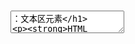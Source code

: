 # <textarea>：文本区元素

**HTML `<textarea>` 元素**表示一个多行纯文本编辑控件，当你希望用户输入一段相当长的、不限格式的文本，例如评论或反馈表单中的一段意见时，这很有用。

## [尝试一下](https://developer.mozilla.org/zh-CN/docs/Web/HTML/Element/textarea#尝试一下)

<iframe class="interactive is-tabbed-standard-height" height="200" src="https://interactive-examples.mdn.mozilla.net/pages/tabbed/textarea.html" title="MDN Web Docs Interactive Example" loading="lazy" data-readystate="complete" style="box-sizing: border-box; border: none; max-width: 100%; width: 765.719px; background-color: var(--background-secondary); border-radius: var(--elem-radius); color: var(--text-primary); height: 421px; margin: 1rem 0px; padding: 0px;"></iframe>

上述例子展示了 `<textarea>` 的几个特点：

-   为了提高无障碍（accessibility），用于将 `<textarea>`与一个 [``](https://developer.mozilla.org/zh-CN/docs/Web/HTML/Element/label) 关联的 `id` 属性。
-   `name` 属性，用于设置随表单一同提交到服务器的相关数据的名字。
-   `rows` 和 `cols` 属性，用于声明 `<textarea>` 的精确尺寸。这对于一致性非常有帮助，因为不同浏览器的默认值常常不一样。
-   位于开始标签和闭合标签之间的默认内容。`<textarea>` 不支持 `value` 属性。

`<textarea>` 还可以使用 `<input>` 中的一些常见属性，如`autocomplete`, `autofocus`, `disabled`, `placeholder`, `readonly`, 和 `required`。

## [属性](https://developer.mozilla.org/zh-CN/docs/Web/HTML/Element/textarea#属性)

这个元素包含了[全局属性 (en-US)](https://developer.mozilla.org/en-US/docs/Web/HTML/Global_attributes)。

-   [`autocapitalize`](https://developer.mozilla.org/zh-CN/docs/Web/HTML/Element/textarea#autocapitalize) 非标准

    iOS 的非标准属性（运行在 iOS 上的 Safari、Firefox、Chrome 都支持），文本是否自动首字母大写。在 iOS5 和之后的版本上有效。可能的值为：`none`: 禁用首字母大写。`sentences`: 句子的首字母大写。`words`: 单词或者字母的首字母大写。`characters`: 全部字母大写。`on`: 已弃用 自 iOS 5 废弃。`off`: 已弃用 自 iOS 5 废弃。

-   [`autocomplete`](https://developer.mozilla.org/zh-CN/docs/Web/HTML/Element/textarea#autocomplete)

    是否使用浏览器的记忆功能自动填充文本。可能的值有：`off`: 不使用浏览器的记忆自动填充，使用者必须输入他们想要输入的所有内容。或者网页提供了自己的自动填充方法。`on`: 浏览器根据用户之前输入的内容或者习惯，在用户输入的时候给出相应输入提示。如果不指明**autocomplete**属性，浏览器会从父级的表单元素上解析是不是开启这个属性。表单元素可以是 `textarea` 元素的父级[``](https://developer.mozilla.org/zh-CN/docs/Web/HTML/Element/form)或者 `textarea`有跟表单相同的 id（参见下面的 form 属性）。更多请查看[``](https://developer.mozilla.org/zh-CN/docs/Web/HTML/Element/form)的[`autocomplete`](https://developer.mozilla.org/zh-CN/docs/Web/HTML/Element/form#autocomplete) 属性。

-   [`autofocus`](https://developer.mozilla.org/zh-CN/docs/Web/HTML/Element/textarea#autofocus)

    页面加载完毕之后是否自动给本元素添加焦点。只有跟表格关联的才能使本属性生效。

-   [`cols`](https://developer.mozilla.org/zh-CN/docs/Web/HTML/Element/textarea#cols)

    文本域的可视宽度。必须为正数，默认为 20 (HTML5)。

-   [`disabled`](https://developer.mozilla.org/zh-CN/docs/Web/HTML/Element/textarea#disabled)

    禁用文本域。默认为 false。如果未指定，也可以从父级上如[``](https://developer.mozilla.org/zh-CN/docs/Web/HTML/Element/fieldset)继承而来。

-   [`form`](https://developer.mozilla.org/zh-CN/docs/Web/HTML/Element/textarea#form)

    指定跟自身相关联的表单。值必须为本文档内的表单的 ID，如果未指定，就是跟当前所在的表单元素相关联。这就允许你在文档的任意地方放置文本域元素。

-   [`maxlength`](https://developer.mozilla.org/zh-CN/docs/Web/HTML/Element/textarea#maxlength)

    允许用户输入的最大字符长度 (Unicode) 。未指定表示无限长度。

-   [`minlength`](https://developer.mozilla.org/zh-CN/docs/Web/HTML/Element/textarea#minlength)

    允许用户输入的最小字符长度 (Unicode)

-   [`name`](https://developer.mozilla.org/zh-CN/docs/Web/HTML/Element/textarea#name)

    元素的名称。

-   [`placeholder`](https://developer.mozilla.org/zh-CN/docs/Web/HTML/Element/textarea#placeholder)

    向用户提示可以在控件中输入的内容。在渲染提示时，占位符文本中的回车符 (\r) 或换行符 (\n) 一定会被作为行断（换行）处理。**备注：** Placeholders should only be used to show an example of the type of data that should be entered into a form; they are *not* a substitute for a proper [``](https://developer.mozilla.org/zh-CN/docs/Web/HTML/Element/label) element tied to the input. See [`` labels](https://developer.mozilla.org/zh-CN/docs/Web/HTML/Element/input#标签) for a full explanation.

-   [`readonly`](https://developer.mozilla.org/zh-CN/docs/Web/HTML/Element/textarea#readonly)

    不允许用户修改元素内文本。和 `disabled` 属性不同的是，这个能让用户点击和选择元素内的文本。如果在表单里，这个元素的值还是会跟随表单一起提交。

-   [`required`](https://developer.mozilla.org/zh-CN/docs/Web/HTML/Element/textarea#required)

    提示用户这个元素的内容必填。

-   [`rows`](https://developer.mozilla.org/zh-CN/docs/Web/HTML/Element/textarea#rows)

    元素的输入文本的行数（显示的高度）。

-   [`spellcheck`](https://developer.mozilla.org/zh-CN/docs/Web/HTML/Element/textarea#spellcheck)

    该属性设为 true 时，表明该元素会做拼写和语法检查。属性值为 default 时，表明元素有默认行为，可能会基于父元素的 spellcheck 值。属性值为 false 时，表明元素不做拼写和语法检查。

-   [`wrap`](https://developer.mozilla.org/zh-CN/docs/Web/HTML/Element/textarea#wrap)

    指定文本换行的方式。默认为 soft。可能的值为：hard: 在文本到达元素最大宽度的时候，浏览器自动插入换行符 (CR+LF) 。比如指定 `cols`值。soft: 在到达元素最大宽度的时候，不会自动插入换行符。

## [使用 CSS 样式](https://developer.mozilla.org/zh-CN/docs/Web/HTML/Element/textarea#使用_css_样式)

`<textarea>` 是 [可被替换的元素 (en-US)](https://developer.mozilla.org/en-US/docs/Web/CSS/Replaced_element)——其有自己的固有尺寸，像。默认情况下，其 [`display`](https://developer.mozilla.org/zh-CN/docs/Web/CSS/display) 值为 `block`。与其他表单元素相比，这个元素相对比较容易设置样式，使用常规的 CSS 就可以轻松设置它的盒模型、字体、颜色方案等。

[Styling HTML forms](https://developer.mozilla.org/zh-CN/docs/Learn/Forms/Styling_web_forms) 这个页面提供了一些关于 `<textarea>` 样式的有用提示。

### [基线不一致](https://developer.mozilla.org/zh-CN/docs/Web/HTML/Element/textarea#基线不一致)

The HTML specification doesn't define where the baseline of a `<textarea>` is, so different browsers set it to different positions. For Gecko, the `<textarea>` baseline is set on the baseline of the first line of the textarea's first line, on another browser it may be set on the bottom of the `<textarea>` box. Don't use [`vertical-align`](https://developer.mozilla.org/zh-CN/docs/Web/CSS/vertical-align)`: baseline` on it; the behavior is unpredictable.

### [控制文本区是否可调整大小](https://developer.mozilla.org/zh-CN/docs/Web/HTML/Element/textarea#控制文本区是否可调整大小)

In most browsers, `<textarea>`s are resizable — you'll notice the drag handle in the right hand corner, which can be used to alter the size of the element on the page. This is controlled by the [`resize`](https://developer.mozilla.org/zh-CN/docs/Web/CSS/resize) CSS property — resizing is enabled by default, but you can explicitly disable it using a `resize` value of `none`:

```
textarea {
  resize: none;
}
```

### [在样式中使用有效值和无效值](https://developer.mozilla.org/zh-CN/docs/Web/HTML/Element/textarea#在样式中使用有效值和无效值)

Valid and invalid values of a `<textarea>` element (e.g. those within, and outside the bounds set by `minlength`, `maxlength`, or `required`) can be highlighted using the [`:valid`](https://developer.mozilla.org/zh-CN/docs/Web/CSS/:valid) and [`:invalid`](https://developer.mozilla.org/zh-CN/docs/Web/CSS/:invalid) pseudo-classes. For example, to give your textarea a different border depending on whether it is valid or invalid:

```
textarea:invalid {
  border: 2px dashed red;
}

textarea:valid {
  border: 2px solid lime;
}
```

## [示例](https://developer.mozilla.org/zh-CN/docs/Web/HTML/Element/textarea#示例)

### [HTML](https://developer.mozilla.org/zh-CN/docs/Web/HTML/Element/textarea#html)

```
<textarea name="textarea" rows="10" cols="50">Write something here</textarea>
```

<iframe class="sample-code-frame" title="HTML sample" id="frame_html" width="600" height="200" src="https://live.mdnplay.dev/zh-CN/docs/Web/HTML/Element/textarea/runner.html?id=html" loading="lazy" style="box-sizing: content-box; border-top: none; border-right-color: ; border-right-style: ; border-right-width: ; border-bottom-color: ; border-bottom-style: ; border-bottom-width: ; border-left-color: ; border-left-style: ; border-left-width: ; border-image-source: ; border-image-slice: ; border-image-width: ; border-image-outset: ; border-image-repeat: ; max-width: 100%; width: calc((100% - 2rem) - 2px); background: rgb(255, 255, 255); border-top-left-radius: 0px; border-top-right-radius: 0px; border-bottom-right-radius: ; border-bottom-left-radius: ; padding: 1rem; margin-top: 0px;"></iframe>

### [基本示例](https://developer.mozilla.org/zh-CN/docs/Web/HTML/Element/textarea#基本示例)

The following example show a very simple textarea, with a set numbers of rows and columns and some default content.

```
<textarea name="textarea" rows="10" cols="50">Write something here</textarea>
```

<iframe class="sample-code-frame" title="基本示例 sample" id="frame_基本示例" width="600" height="150" src="https://live.mdnplay.dev/zh-CN/docs/Web/HTML/Element/textarea/runner.html?id=%E5%9F%BA%E6%9C%AC%E7%A4%BA%E4%BE%8B" loading="lazy" style="box-sizing: content-box; border-top: none; border-right-color: ; border-right-style: ; border-right-width: ; border-bottom-color: ; border-bottom-style: ; border-bottom-width: ; border-left-color: ; border-left-style: ; border-left-width: ; border-image-source: ; border-image-slice: ; border-image-width: ; border-image-outset: ; border-image-repeat: ; max-width: 100%; width: calc((100% - 2rem) - 2px); background: rgb(255, 255, 255); border-top-left-radius: 0px; border-top-right-radius: 0px; border-bottom-right-radius: ; border-bottom-left-radius: ; padding: 1rem; margin-top: 0px;"></iframe>

### [最小和最大长度](https://developer.mozilla.org/zh-CN/docs/Web/HTML/Element/textarea#最小和最大长度)

This example has a minimum and maximum number of characters — of 10 and 20 respectively. Try it and see.

```
<textarea name="textarea" rows="5" cols="30" minlength="10" maxlength="20">
Write something here</textarea
>
```

<iframe class="sample-code-frame" title="最小和最大长度 sample" id="frame_最小和最大长度" width="600" height="80" src="https://live.mdnplay.dev/zh-CN/docs/Web/HTML/Element/textarea/runner.html?id=%E6%9C%80%E5%B0%8F%E5%92%8C%E6%9C%80%E5%A4%A7%E9%95%BF%E5%BA%A6" loading="lazy" style="box-sizing: content-box; border-top: none; border-right-color: ; border-right-style: ; border-right-width: ; border-bottom-color: ; border-bottom-style: ; border-bottom-width: ; border-left-color: ; border-left-style: ; border-left-width: ; border-image-source: ; border-image-slice: ; border-image-width: ; border-image-outset: ; border-image-repeat: ; max-width: 100%; width: calc((100% - 2rem) - 2px); background: rgb(255, 255, 255); border-top-left-radius: 0px; border-top-right-radius: 0px; border-bottom-right-radius: ; border-bottom-left-radius: ; padding: 1rem; margin-top: 0px;"></iframe>

Note that `minlength` doesn't stop the user from removing characters so that the number entered goes past the minimum, but it does make the value entered into the `<textarea>` invalid. Also note that even if you have a `minlength` value set (3, for example), an empty `<textarea>` is still considered valid unless you also have the `required` attribute set.

### [占位符](https://developer.mozilla.org/zh-CN/docs/Web/HTML/Element/textarea#占位符)

This example has a placeholder set. Notice how it disappears when you start typing into the box.

```
<textarea
  name="textarea"
  rows="5"
  cols="30"
  placeholder="Comment text."></textarea>
```

<iframe class="sample-code-frame" title="占位符 sample" id="frame_占位符" width="600" height="80" src="https://live.mdnplay.dev/zh-CN/docs/Web/HTML/Element/textarea/runner.html?id=%E5%8D%A0%E4%BD%8D%E7%AC%A6" loading="lazy" style="box-sizing: content-box; border-top: none; border-right-color: ; border-right-style: ; border-right-width: ; border-bottom-color: ; border-bottom-style: ; border-bottom-width: ; border-left-color: ; border-left-style: ; border-left-width: ; border-image-source: ; border-image-slice: ; border-image-width: ; border-image-outset: ; border-image-repeat: ; max-width: 100%; width: calc((100% - 2rem) - 2px); background: rgb(255, 255, 255); border-top-left-radius: 0px; border-top-right-radius: 0px; border-bottom-right-radius: ; border-bottom-left-radius: ; padding: 1rem; margin-top: 0px;"></iframe>

**备注：** Placeholders should only be used to show an example of the type of data that should be entered into a form; they are *not* a substitute for a proper [``](https://developer.mozilla.org/zh-CN/docs/Web/HTML/Element/label) element tied to the input. See [`` labels](https://developer.mozilla.org/zh-CN/docs/Web/HTML/Element/input#标签) for a full explanation.

### [禁用和只读](https://developer.mozilla.org/zh-CN/docs/Web/HTML/Element/textarea#禁用和只读)

This example shows two `<textarea>`s — one of which is `disabled`, and one of which is `readonly`. Have a play with both and you'll see the difference in behavior — the `disabled` element is not selectable in any way (and its value is not submitted), whereas the `readonly` element is selectable and its contents copyable (and its value is submitted); you just can't edit the contents.

**备注：** In browsers other than firefox, such as chrome, the `disabled` textarea content may be selectable and copyable.

```
<textarea name="textarea" rows="5" cols="30" disabled>
I am a disabled textarea</textarea
>
<textarea name="textarea" rows="5" cols="30" readonly>
I am a readonly textarea</textarea
>
```

<iframe class="sample-code-frame" title="禁用和只读 sample" id="frame_禁用和只读" width="600" height="80" src="https://live.mdnplay.dev/zh-CN/docs/Web/HTML/Element/textarea/runner.html?id=%E7%A6%81%E7%94%A8%E5%92%8C%E5%8F%AA%E8%AF%BB" loading="lazy" style="box-sizing: content-box; border-top: none; border-right-color: ; border-right-style: ; border-right-width: ; border-bottom-color: ; border-bottom-style: ; border-bottom-width: ; border-left-color: ; border-left-style: ; border-left-width: ; border-image-source: ; border-image-slice: ; border-image-width: ; border-image-outset: ; border-image-repeat: ; max-width: 100%; width: calc((100% - 2rem) - 2px); background: rgb(255, 255, 255); border-top-left-radius: 0px; border-top-right-radius: 0px; border-bottom-right-radius: ; border-bottom-left-radius: ; padding: 1rem; margin-top: 0px;"></iframe>